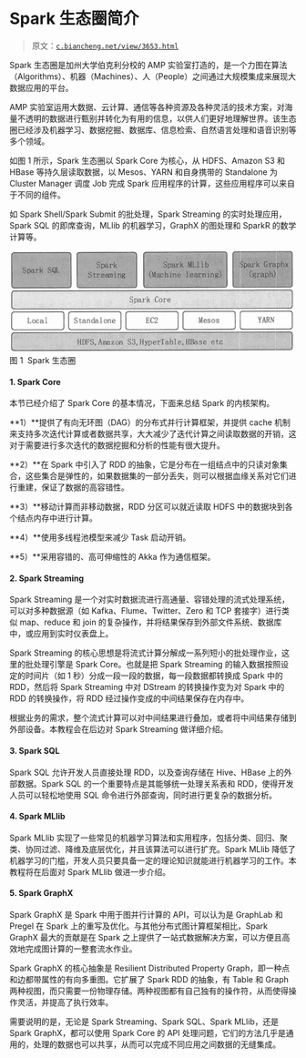 # Spark 生态圈简介

> 原文：[`c.biancheng.net/view/3653.html`](http://c.biancheng.net/view/3653.html)

Spark 生态圈是加州大学伯克利分校的 AMP 实验室打造的，是一个力图在算法（Algorithms）、机器（Machines）、人（People）之间通过大规模集成来展现大数据应用的平台。

AMP 实验室运用大数据、云计算、通信等各种资源及各种灵活的技术方案，对海量不透明的数据进行甄别并转化为有用的信息，以供人们更好地理解世界。该生态圈已经涉及机器学习、数据挖掘、数据库、信息检索、自然语言处理和语音识别等多个领域。

如图 1 所示，Spark 生态圈以 Spark Core 为核心，从 HDFS、Amazon S3 和 HBase 等持久层读取数据，以 Mesos、YARN 和自身携带的 Standalone 为 Cluster Manager 调度 Job 完成 Spark 应用程序的计算，这些应用程序可以来自于不同的组件。

如 Spark Shell/Spark Submit 的批处理，Spark Streaming 的实时处理应用，Spark SQL 的即席查询，MLlib 的机器学习，GraphX 的图处理和 SparkR 的数学计算等。

![Spark 生态圈](img/f590374c0a810c4c0aedbfc805557bb2.png)
图 1  Spark 生态圈

#### 1\. Spark Core

本节已经介绍了 Spark Core 的基本情况，下面来总结 Spark 的内核架构。

**1）**提供了有向无环图（DAG）的分布式并行计算框架，并提供 cache 机制来支持多次迭代计算或者数据共享，大大减少了迭代计算之间读取数据的开销，这对于需要进行多次迭代的数据挖掘和分析的性能有很大提升。

**2）**在 Spark 中引入了 RDD 的抽象，它是分布在一组结点中的只读对象集合，这些集合是弹性的，如果数据集的一部分丢失，则可以根据血缘关系对它们进行重建，保证了数据的高容错性。

**3）**移动计算而非移动数据，RDD 分区可以就近读取 HDFS 中的数据块到各个结点内存中进行计算。

**4）**使用多线程池模型来减少 Task 启动开销。

**5）**采用容错的、高可伸缩性的 Akka 作为通信框架。

#### 2\. Spark Streaming

Spark Streaming 是一个对实时数据流进行高通量、容错处理的流式处理系统，可以对多种数据源（如 Kafka、Flume、Twitter、Zero 和 TCP 套接字）进行类似 map、reduce 和 join 的复杂操作，并将结果保存到外部文件系统、数据库中，或应用到实时仪表盘上。

Spark Streaming 的核心思想是将流式计算分解成一系列短小的批处理作业，这里的批处理引擎是 Spark Core。也就是把 Spark Streaming 的输入数据按照设定的时间片（如 1 秒）分成一段一段的数据，每一段数据都转换成 Spark 中的 RDD，然后将 Spark Streaming 中对 DStream 的转换操作变为对 Spark 中的 RDD 的转换操作，将 RDD 经过操作变成的中间结果保存在内存中。

根据业务的需求，整个流式计算可以对中间结果进行叠加，或者将中间结果存储到外部设备。本教程会在后边对 Spark Streaming 做详细介绍。

#### 3\. Spark SQL

Spark SQL 允许开发人员直接处理 RDD，以及查询存储在 Hive、HBase 上的外部数据。Spark SQL 的一个重要特点是其能够统一处理关系表和 RDD，使得开发人员可以轻松地使用 SQL 命令进行外部查询，同时进行更复杂的数据分析。

#### 4\. Spark MLlib

Spark MLlib 实现了一些常见的机器学习算法和实用程序，包括分类、回归、聚类、协同过滤、降维及底层优化，并且该算法可以进行扩充。Spark MLlib 降低了机器学习的门槛，开发人员只要具备一定的理论知识就能进行机器学习的工作。本教程将在后面对 Spark MLlib 做进一步介绍。

#### 5\. Spark GraphX

Spark GraphX 是 Spark 中用于图并行计算的 API，可以认为是 GraphLab 和 Pregel 在 Spark 上的重写及优化。与其他分布式图计算框架相比，Spark GraphX 最大的贡献是在 Spark 之上提供了一站式数据解决方案，可以方便且高效地完成图计算的一整套流水作业。

Spark GraphX 的核心抽象是 Resilient Distributed Property Graph，即一种点和边都带属性的有向多重图。它扩展了 Spark RDD 的抽象，有 Table 和 Graph 两种视图，而只需要一份物理存储。两种视图都有自己独有的操作符，从而使得操作灵活，并提高了执行效率。

需要说明的是，无论是 Spark Streaming、Spark SQL、Spark MLlib，还是 Spark GraphX，都可以使用 Spark Core 的 API 处理问题，它们的方法几乎是通用的，处理的数据也可以共享，从而可以完成不同应用之间数据的无缝集成。